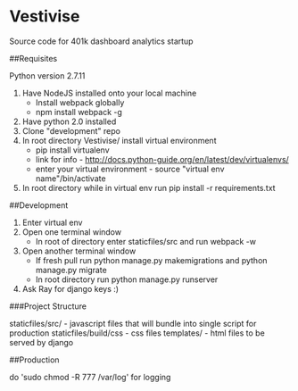 # Vestivise

Source code for 401k dashboard analytics startup

##Requisites

Python version 2.7.11

1. Have NodeJS installed onto your local machine
   * Install webpack globally
   * npm install webpack -g
2. Have python 2.0 installed
3. Clone "development" repo
4. In root directory Vestivise/ install virtual environment
   * pip install virtualenv
   * link for info - http://docs.python-guide.org/en/latest/dev/virtualenvs/
   * enter your virtual environment - source "virtual env name"/bin/activate
5. In root directory while in virtual env run pip install -r requirements.txt

##Development

1. Enter virtual env
2. Open one terminal window
   * In root of directory enter staticfiles/src and run webpack -w
3. Open another terminal window
   * If fresh pull run python manage.py makemigrations and python manage.py migrate
   * In root directory run python manage.py runserver
4. Ask Ray for django keys :)

###Project Structure

staticfiles/src/ - javascript files that will bundle into single script for production
staticfiles/build/css - css files
templates/ - html files to be served by django


##Production

do 'sudo chmod -R 777 /var/log' for logging

